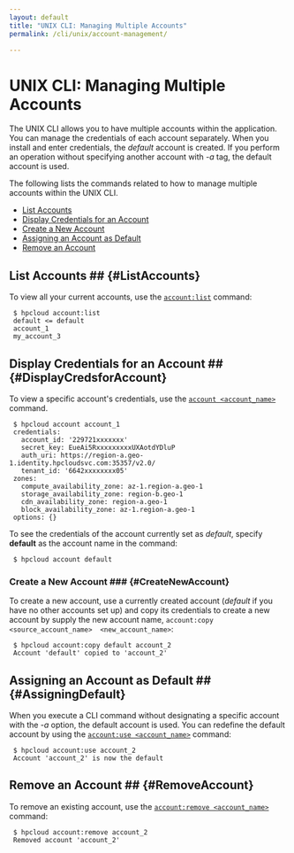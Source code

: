```yaml
---
layout: default
title: "UNIX CLI: Managing Multiple Accounts"
permalink: /cli/unix/account-management/

---
```

# UNIX CLI: Managing Multiple Accounts

The UNIX CLI allows you to have multiple accounts within the application. You can manage the credentials of each account separately. When you install and enter credentials, the *default* account is created. If you perform an operation without specifying another account with *-a* tag, the default account is used. 

The following lists the commands related to how to manage multiple accounts within the UNIX CLI.

* [List Accounts](#ListAccounts)
* [Display Credentials for an Account](#DisplayCredsforAccount)
* [Create a New Account](#CreateNewAccount)
* [Assigning an Account as Default](#AssigningDefault)
* [Remove an Account](#RemoveAccount)

## List Accounts ## {#ListAccounts}
To view all your current accounts, use the [`account:list`](/cli/unix/reference#account) command:

     $ hpcloud account:list
     default <= default
     account_1
     my_account_3

## Display Credentials for an Account ## {#DisplayCredsforAccount}
To view a specific account's credentials, use the [`account <account_name>`](/cli/unix/reference#account) command.

     $ hpcloud account account_1
     credentials:
       account_id: '229721xxxxxxx'
       secret_key: EueAi5RxxxxxxxxxUXAotdYDluP
       auth_uri: https://region-a.geo-1.identity.hpcloudsvc.com:35357/v2.0/
       tenant_id: '6642xxxxxxxx05'
     zones:
       compute_availability_zone: az-1.region-a.geo-1
       storage_availability_zone: region-b.geo-1
       cdn_availability_zone: region-a.geo-1
       block_availability_zone: az-1.region-a.geo-1
     options: {}

To see the credentials of the account currently set as *default*, specify **default** as the account name in the command:

     $ hpcloud account default

### Create a New Account ### {#CreateNewAccount}
To create a new account, use a currently created account (*default* if you have no other accounts set up) and copy its credentials to create a new account by supply the new account name, `account:copy <source_account_name>  <new_account_name>`:

     $ hpcloud account:copy default account_2 
     Account 'default' copied to 'account_2'

## Assigning an Account as Default ## {#AssigningDefault}
When you execute a CLI command without designating a specific account with the *-a* option, the default account is used. You can redefine the default account by using the [`account:use <account_name>`](/cli/unix/reference#account:use) command:

     $ hpcloud account:use account_2
     Account 'account_2' is now the default

## Remove an Account ## {#RemoveAccount}

To remove an existing account, use the [`account:remove <account_name>`](/cli/unix/reference#account:remove) command:

     $ hpcloud account:remove account_2
     Removed account 'account_2'
